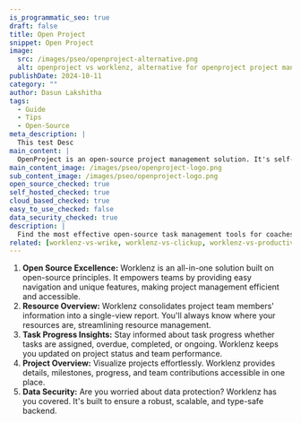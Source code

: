 ```yaml
---
is_programmatic_seo: true
draft: false
title: Open Project
snippet: Open Project
image:
  src: /images/pseo/openproject-alternative.png
  alt: openproject vs worklenz, alternative for openproject project managemet tool, task management, resource management, productivity
publishDate: 2024-10-11
category: ""
author: Dasun Lakshitha
tags:
  - Guide
  - Tips
  - Open-Source
meta_description: |
  This test Desc
main_content: |
  OpenProject is an open-source project management solution. It's self-hosted and cloud-based, offering features like Gantt charts, task management, and collaboration.
main_content_image: /images/pseo/openproject-logo.png
sub_content_image: /images/pseo/openproject-logo.png
open_source_checked: true
self_hosted_checked: true
cloud_based_checked: true
easy_to_use_checked: false
data_security_checked: true
description: |
  Find the most effective open-source task management tools for coaches on our platform. Simplify your coaching tasks and boost productivity with these tools.
related: [worklenz-vs-wrike, worklenz-vs-clickup, worklenz-vs-productiveio, worklenz-vs-smartsheet]
---
```

1. **Open Source Excellence:** Worklenz is an all-in-one solution built on open-source principles. It empowers teams by providing easy navigation and unique features, making project management efficient and accessible.
2. **Resource Overview:** Worklenz consolidates project team members' information into a single-view report. You'll always know where your resources are, streamlining resource management.
3. **Task Progress Insights:** Stay informed about task progress whether tasks are assigned, overdue, completed, or ongoing. Worklenz keeps you updated on project status and team performance.
4. **Project Overview:** Visualize projects effortlessly. Worklenz provides details, milestones, progress, and team contributions accessible in one place.
5. **Data Security:** Are you worried about data protection? Worklenz has you covered. It's built to ensure a robust, scalable, and type-safe backend.